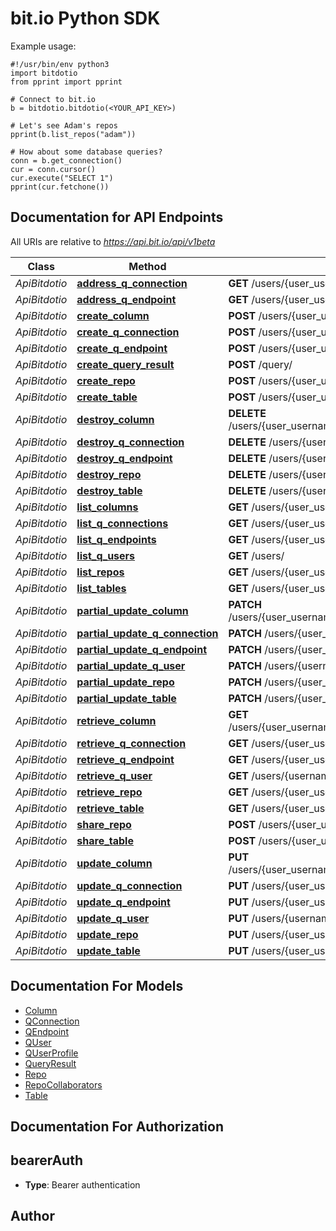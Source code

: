 # bit.io Python SDK

Example usage:

```
#!/usr/bin/env python3
import bitdotio
from pprint import pprint

# Connect to bit.io
b = bitdotio.bitdotio(<YOUR_API_KEY>)

# Let's see Adam's repos
pprint(b.list_repos("adam"))

# How about some database queries?
conn = b.get_connection()
cur = conn.cursor()
cur.execute("SELECT 1")
pprint(cur.fetchone())
```

## Documentation for API Endpoints

All URIs are relative to *https://api.bit.io/api/v1beta*

Class | Method | HTTP request | Description
------------ | ------------- | ------------- | -------------
*ApiBitdotio* | [**address_q_connection**](docs/ApiBitdotio.md#address_q_connection) | **GET** /users/{user_username}/connections/{name}/address/ | 
*ApiBitdotio* | [**address_q_endpoint**](docs/ApiBitdotio.md#address_q_endpoint) | **GET** /users/{user_username}/repos/{repo_name}/endpoints/{name}/address/ | 
*ApiBitdotio* | [**create_column**](docs/ApiBitdotio.md#create_column) | **POST** /users/{user_username}/repos/{repo_name}/tables/{table_current_name}/columns/ | 
*ApiBitdotio* | [**create_q_connection**](docs/ApiBitdotio.md#create_q_connection) | **POST** /users/{user_username}/connections/ | 
*ApiBitdotio* | [**create_q_endpoint**](docs/ApiBitdotio.md#create_q_endpoint) | **POST** /users/{user_username}/repos/{repo_name}/endpoints/ | 
*ApiBitdotio* | [**create_query_result**](docs/ApiBitdotio.md#create_query_result) | **POST** /query/ | 
*ApiBitdotio* | [**create_repo**](docs/ApiBitdotio.md#create_repo) | **POST** /users/{user_username}/repos/ | 
*ApiBitdotio* | [**create_table**](docs/ApiBitdotio.md#create_table) | **POST** /users/{user_username}/repos/{repo_name}/tables/ | 
*ApiBitdotio* | [**destroy_column**](docs/ApiBitdotio.md#destroy_column) | **DELETE** /users/{user_username}/repos/{repo_name}/tables/{table_current_name}/columns/{current_name}/ | 
*ApiBitdotio* | [**destroy_q_connection**](docs/ApiBitdotio.md#destroy_q_connection) | **DELETE** /users/{user_username}/connections/{name}/ | 
*ApiBitdotio* | [**destroy_q_endpoint**](docs/ApiBitdotio.md#destroy_q_endpoint) | **DELETE** /users/{user_username}/repos/{repo_name}/endpoints/{name}/ | 
*ApiBitdotio* | [**destroy_repo**](docs/ApiBitdotio.md#destroy_repo) | **DELETE** /users/{user_username}/repos/{name}/ | 
*ApiBitdotio* | [**destroy_table**](docs/ApiBitdotio.md#destroy_table) | **DELETE** /users/{user_username}/repos/{repo_name}/tables/{current_name}/ | 
*ApiBitdotio* | [**list_columns**](docs/ApiBitdotio.md#list_columns) | **GET** /users/{user_username}/repos/{repo_name}/tables/{table_current_name}/columns/ | 
*ApiBitdotio* | [**list_q_connections**](docs/ApiBitdotio.md#list_q_connections) | **GET** /users/{user_username}/connections/ | 
*ApiBitdotio* | [**list_q_endpoints**](docs/ApiBitdotio.md#list_q_endpoints) | **GET** /users/{user_username}/repos/{repo_name}/endpoints/ | 
*ApiBitdotio* | [**list_q_users**](docs/ApiBitdotio.md#list_q_users) | **GET** /users/ | 
*ApiBitdotio* | [**list_repos**](docs/ApiBitdotio.md#list_repos) | **GET** /users/{user_username}/repos/ | 
*ApiBitdotio* | [**list_tables**](docs/ApiBitdotio.md#list_tables) | **GET** /users/{user_username}/repos/{repo_name}/tables/ | 
*ApiBitdotio* | [**partial_update_column**](docs/ApiBitdotio.md#partial_update_column) | **PATCH** /users/{user_username}/repos/{repo_name}/tables/{table_current_name}/columns/{current_name}/ | 
*ApiBitdotio* | [**partial_update_q_connection**](docs/ApiBitdotio.md#partial_update_q_connection) | **PATCH** /users/{user_username}/connections/{name}/ | 
*ApiBitdotio* | [**partial_update_q_endpoint**](docs/ApiBitdotio.md#partial_update_q_endpoint) | **PATCH** /users/{user_username}/repos/{repo_name}/endpoints/{name}/ | 
*ApiBitdotio* | [**partial_update_q_user**](docs/ApiBitdotio.md#partial_update_q_user) | **PATCH** /users/{username}/ | 
*ApiBitdotio* | [**partial_update_repo**](docs/ApiBitdotio.md#partial_update_repo) | **PATCH** /users/{user_username}/repos/{name}/ | 
*ApiBitdotio* | [**partial_update_table**](docs/ApiBitdotio.md#partial_update_table) | **PATCH** /users/{user_username}/repos/{repo_name}/tables/{current_name}/ | 
*ApiBitdotio* | [**retrieve_column**](docs/ApiBitdotio.md#retrieve_column) | **GET** /users/{user_username}/repos/{repo_name}/tables/{table_current_name}/columns/{current_name}/ | 
*ApiBitdotio* | [**retrieve_q_connection**](docs/ApiBitdotio.md#retrieve_q_connection) | **GET** /users/{user_username}/connections/{name}/ | 
*ApiBitdotio* | [**retrieve_q_endpoint**](docs/ApiBitdotio.md#retrieve_q_endpoint) | **GET** /users/{user_username}/repos/{repo_name}/endpoints/{name}/ | 
*ApiBitdotio* | [**retrieve_q_user**](docs/ApiBitdotio.md#retrieve_q_user) | **GET** /users/{username}/ | 
*ApiBitdotio* | [**retrieve_repo**](docs/ApiBitdotio.md#retrieve_repo) | **GET** /users/{user_username}/repos/{name}/ | 
*ApiBitdotio* | [**retrieve_table**](docs/ApiBitdotio.md#retrieve_table) | **GET** /users/{user_username}/repos/{repo_name}/tables/{current_name}/ | 
*ApiBitdotio* | [**share_repo**](docs/ApiBitdotio.md#share_repo) | **POST** /users/{user_username}/repos/{name}/share/ | 
*ApiBitdotio* | [**share_table**](docs/ApiBitdotio.md#share_table) | **POST** /users/{user_username}/repos/{repo_name}/tables/{current_name}/share/ | 
*ApiBitdotio* | [**update_column**](docs/ApiBitdotio.md#update_column) | **PUT** /users/{user_username}/repos/{repo_name}/tables/{table_current_name}/columns/{current_name}/ | 
*ApiBitdotio* | [**update_q_connection**](docs/ApiBitdotio.md#update_q_connection) | **PUT** /users/{user_username}/connections/{name}/ | 
*ApiBitdotio* | [**update_q_endpoint**](docs/ApiBitdotio.md#update_q_endpoint) | **PUT** /users/{user_username}/repos/{repo_name}/endpoints/{name}/ | 
*ApiBitdotio* | [**update_q_user**](docs/ApiBitdotio.md#update_q_user) | **PUT** /users/{username}/ | 
*ApiBitdotio* | [**update_repo**](docs/ApiBitdotio.md#update_repo) | **PUT** /users/{user_username}/repos/{name}/ | 
*ApiBitdotio* | [**update_table**](docs/ApiBitdotio.md#update_table) | **PUT** /users/{user_username}/repos/{repo_name}/tables/{current_name}/ | 


## Documentation For Models

 - [Column](docs/Column.md)
 - [QConnection](docs/QConnection.md)
 - [QEndpoint](docs/QEndpoint.md)
 - [QUser](docs/QUser.md)
 - [QUserProfile](docs/QUserProfile.md)
 - [QueryResult](docs/QueryResult.md)
 - [Repo](docs/Repo.md)
 - [RepoCollaborators](docs/RepoCollaborators.md)
 - [Table](docs/Table.md)


## Documentation For Authorization


## bearerAuth

- **Type**: Bearer authentication


## Author




